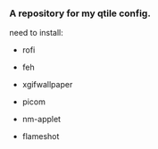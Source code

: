 ### A repository for my qtile config. 

need to install:

- rofi

- feh

- xgifwallpaper

- picom

- nm-applet

- flameshot
